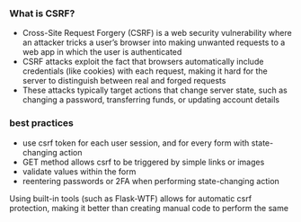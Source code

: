### What is CSRF?
- Cross-Site Request Forgery (CSRF) is a web security vulnerability where an attacker tricks a user’s browser into making unwanted requests to a web app in which the user is authenticated
- CSRF attacks exploit the fact that browsers automatically include credentials (like cookies) with each request, making it hard for the server to distinguish between real and forged requests
- These attacks typically target actions that change server state, such as changing a password, transferring funds, or updating account details

### best practices
- use csrf token for each user session, and for every form with state-changing action
- GET method allows csrf to be triggered by simple links or images
- validate values within the form
- reentering passwords or 2FA when performing state-changing action

Using built-in tools (such as Flask-WTF) allows for automatic csrf protection, making it better than creating manual code to perform the same